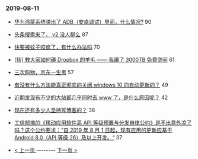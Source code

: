 ### 2019-08-11 
- [华为鸿蒙系统弹出了 ADB（安卓调试）界面，什么情况?](https://www.v2ex.com/t/590894) 90
- [头条搜索来了， v2 没人聊么](https://www.v2ex.com/t/590864) 87
- [快要被蚊子咬疯了，有什么办法吗](https://www.v2ex.com/t/590862) 70
- [[转] 教大家如何薅 Dropbox 的羊毛 —— 我薅了 3000TB 免费空间](https://www.v2ex.com/t/590827) 61
- [三次购物，京东一生黑](https://www.v2ex.com/t/590873) 57
- [有没有什么方法能真正彻底的关闭 windows 10 的自动更新的？](https://www.v2ex.com/t/590926) 49
- [近期发现有不少的大站都几乎同时去 www 了，是什么原因呢？](https://www.v2ex.com/t/590813) 42
- [现在还有多少人坚持写博客的？](https://www.v2ex.com/t/590906) 38
- [工信部搞的《移动应用软件高 API 等级预置与分发自律公约》是不出意外凉了吗？这个公约要求：”自 2019 年 8 月 1 日起，现有应用的更新应基于 Android 8.0（API 等级 26）及以上开发。“](https://www.v2ex.com/t/590809) 37 

- [ < 上一页 ](https://github.com/able8/v2ex-hot-record/blob/master/2019-08-10.md) -------- [ 下一页 > ](https://github.com/able8/v2ex-hot-record/blob/master/2019-08-12.md)